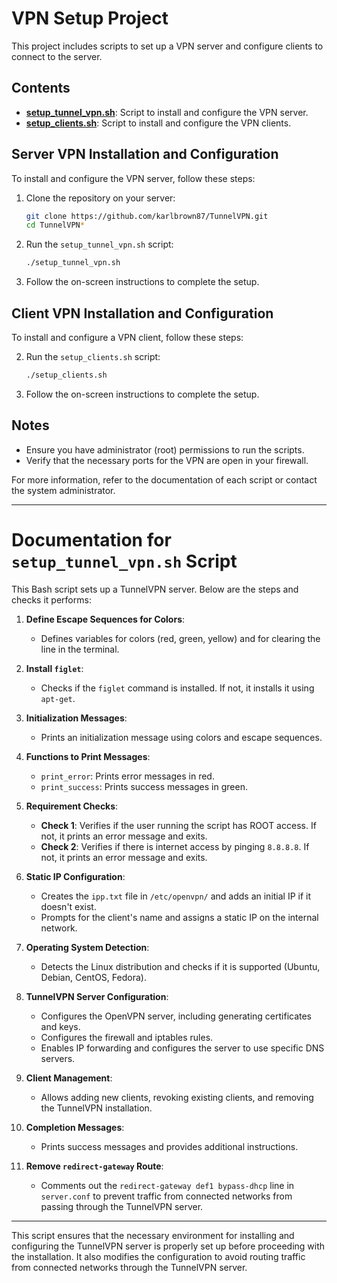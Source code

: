 # VPN Setup Project

This project includes scripts to set up a VPN server and configure clients to connect to the server.

## Contents

- **[setup_tunnel_vpn.sh](setup_tunnel_vpn.sh)**: Script to install and configure the VPN server.
- **[setup_clients.sh](setup_clients.sh)**: Script to install and configure the VPN clients.

## Server VPN Installation and Configuration

To install and configure the VPN server, follow these steps:

1. Clone the repository on your server:
    ```sh
    git clone https://github.com/karlbrown87/TunnelVPN.git
    cd TunnelVPN*
    ```

2. Run the `setup_tunnel_vpn.sh` script:
    ```sh
    ./setup_tunnel_vpn.sh
    ```

3. Follow the on-screen instructions to complete the setup.

## Client VPN Installation and Configuration

To install and configure a VPN client, follow these steps:

2. Run the `setup_clients.sh` script:
    ```sh
    ./setup_clients.sh
    ```

3. Follow the on-screen instructions to complete the setup.

## Notes

- Ensure you have administrator (root) permissions to run the scripts.
- Verify that the necessary ports for the VPN are open in your firewall.

For more information, refer to the documentation of each script or contact the system administrator.

---

# Documentation for `setup_tunnel_vpn.sh` Script

This Bash script sets up a TunnelVPN server. Below are the steps and checks it performs:

1. **Define Escape Sequences for Colors**:
   - Defines variables for colors (red, green, yellow) and for clearing the line in the terminal.

2. **Install `figlet`**:
   - Checks if the `figlet` command is installed. If not, it installs it using `apt-get`.

3. **Initialization Messages**:
   - Prints an initialization message using colors and escape sequences.

4. **Functions to Print Messages**:
   - `print_error`: Prints error messages in red.
   - `print_success`: Prints success messages in green.

5. **Requirement Checks**:
   - **Check 1**: Verifies if the user running the script has ROOT access. If not, it prints an error message and exits.
   - **Check 2**: Verifies if there is internet access by pinging `8.8.8.8`. If not, it prints an error message and exits.

6. **Static IP Configuration**:
   - Creates the `ipp.txt` file in `/etc/openvpn/` and adds an initial IP if it doesn't exist.
   - Prompts for the client's name and assigns a static IP on the internal network.

7. **Operating System Detection**:
   - Detects the Linux distribution and checks if it is supported (Ubuntu, Debian, CentOS, Fedora).

8. **TunnelVPN Server Configuration**:
   - Configures the OpenVPN server, including generating certificates and keys.
   - Configures the firewall and iptables rules.
   - Enables IP forwarding and configures the server to use specific DNS servers.

9. **Client Management**:
   - Allows adding new clients, revoking existing clients, and removing the TunnelVPN installation.

10. **Completion Messages**:
    - Prints success messages and provides additional instructions.

11. **Remove `redirect-gateway` Route**:
    - Comments out the `redirect-gateway def1 bypass-dhcp` line in `server.conf` to prevent traffic from connected networks from passing through the TunnelVPN server.

---

This script ensures that the necessary environment for installing and configuring the TunnelVPN server is properly set up before proceeding with the installation. 
It also modifies the configuration to avoid routing traffic from connected networks through the TunnelVPN server.



